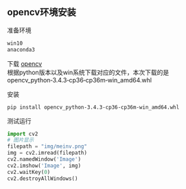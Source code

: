 <!-- 
---
title: 人脸检测与识别 
author: styleNie
date: 2018-08-29
tags: opencv dlib

toc:
    depth_from: 1
    depth_to: 6
    ordered: false
    ignoreLink: false

html:
    embed_local_images: true
    embed_svg: true
    offline: false
    toc: false

print_background: false

export_on_save:
    html: true
---     
-->
## opencv环境安装    
准备环境      
```html   
win10   
anaconda3      
```   

下载 [opencv](https://www.lfd.uci.edu/~gohlke/pythonlibs/#opencv)   
根据python版本以及win系统下载对应的文件，本次下载的是 opencv_python‑3.4.3‑cp36‑cp36m‑win_amd64.whl     

安装    
```   
pip install opencv_python‑3.4.3‑cp36‑cp36m‑win_amd64.whl
```   

测试运行    
```python   
import cv2
# 图片显示 
filepath = "img/meinv.png"
img = cv2.imread(filepath)
cv2.namedWindow('Image')
cv2.imshow('Image', img)
cv2.waitKey(0)
cv2.destroyAllWindows()
```    

